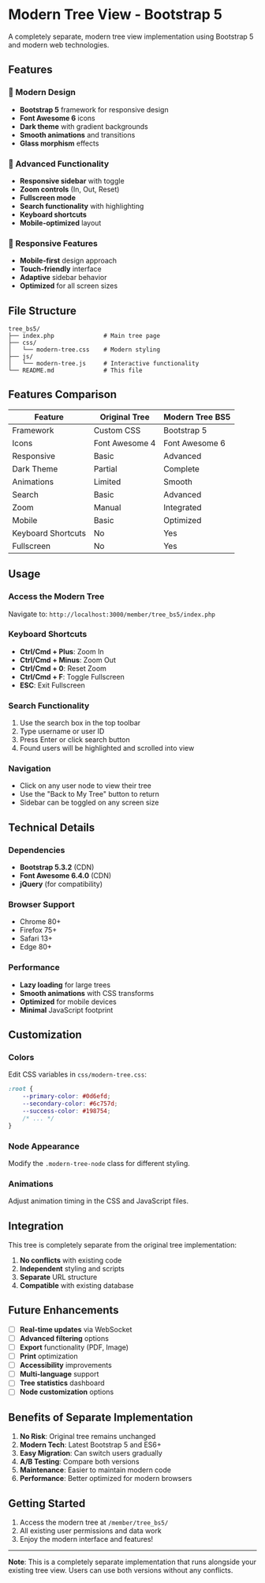 # Modern Tree View - Bootstrap 5

A completely separate, modern tree view implementation using Bootstrap 5 and modern web technologies.

## Features

### 🎨 Modern Design
- **Bootstrap 5** framework for responsive design
- **Font Awesome 6** icons
- **Dark theme** with gradient backgrounds
- **Smooth animations** and transitions
- **Glass morphism** effects

### 🔧 Advanced Functionality
- **Responsive sidebar** with toggle
- **Zoom controls** (In, Out, Reset)
- **Fullscreen mode**
- **Search functionality** with highlighting
- **Keyboard shortcuts**
- **Mobile-optimized** layout

### 📱 Responsive Features
- **Mobile-first** design approach
- **Touch-friendly** interface
- **Adaptive** sidebar behavior
- **Optimized** for all screen sizes

## File Structure

```
tree_bs5/
├── index.php              # Main tree page
├── css/
│   └── modern-tree.css    # Modern styling
├── js/
│   └── modern-tree.js     # Interactive functionality
└── README.md              # This file
```

## Features Comparison

| Feature | Original Tree | Modern Tree BS5 |
|---------|---------------|-----------------|
| Framework | Custom CSS | Bootstrap 5 |
| Icons | Font Awesome 4 | Font Awesome 6 |
| Responsive | Basic | Advanced |
| Dark Theme | Partial | Complete |
| Animations | Limited | Smooth |
| Search | Basic | Advanced |
| Zoom | Manual | Integrated |
| Mobile | Basic | Optimized |
| Keyboard Shortcuts | No | Yes |
| Fullscreen | No | Yes |

## Usage

### Access the Modern Tree
Navigate to: `http://localhost:3000/member/tree_bs5/index.php`

### Keyboard Shortcuts
- **Ctrl/Cmd + Plus**: Zoom In
- **Ctrl/Cmd + Minus**: Zoom Out
- **Ctrl/Cmd + 0**: Reset Zoom
- **Ctrl/Cmd + F**: Toggle Fullscreen
- **ESC**: Exit Fullscreen

### Search Functionality
1. Use the search box in the top toolbar
2. Type username or user ID
3. Press Enter or click search button
4. Found users will be highlighted and scrolled into view

### Navigation
- Click on any user node to view their tree
- Use the "Back to My Tree" button to return
- Sidebar can be toggled on any screen size

## Technical Details

### Dependencies
- **Bootstrap 5.3.2** (CDN)
- **Font Awesome 6.4.0** (CDN)
- **jQuery** (for compatibility)

### Browser Support
- Chrome 80+
- Firefox 75+
- Safari 13+
- Edge 80+

### Performance
- **Lazy loading** for large trees
- **Smooth animations** with CSS transforms
- **Optimized** for mobile devices
- **Minimal** JavaScript footprint

## Customization

### Colors
Edit CSS variables in `css/modern-tree.css`:
```css
:root {
    --primary-color: #0d6efd;
    --secondary-color: #6c757d;
    --success-color: #198754;
    /* ... */
}
```

### Node Appearance
Modify the `.modern-tree-node` class for different styling.

### Animations
Adjust animation timing in the CSS and JavaScript files.

## Integration

This tree is completely separate from the original tree implementation:

1. **No conflicts** with existing code
2. **Independent** styling and scripts
3. **Separate** URL structure
4. **Compatible** with existing database

## Future Enhancements

- [ ] **Real-time updates** via WebSocket
- [ ] **Advanced filtering** options
- [ ] **Export** functionality (PDF, Image)
- [ ] **Print** optimization
- [ ] **Accessibility** improvements
- [ ] **Multi-language** support
- [ ] **Tree statistics** dashboard
- [ ] **Node customization** options

## Benefits of Separate Implementation

1. **No Risk**: Original tree remains unchanged
2. **Modern Tech**: Latest Bootstrap 5 and ES6+
3. **Easy Migration**: Can switch users gradually
4. **A/B Testing**: Compare both versions
5. **Maintenance**: Easier to maintain modern code
6. **Performance**: Better optimized for modern browsers

## Getting Started

1. Access the modern tree at `/member/tree_bs5/`
2. All existing user permissions and data work
3. Enjoy the modern interface and features!

---

**Note**: This is a completely separate implementation that runs alongside your existing tree view. Users can use both versions without any conflicts.